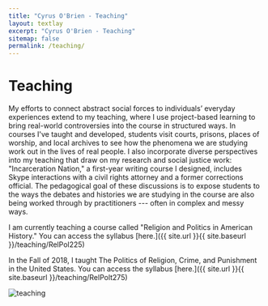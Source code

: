 ```yaml
---
title: "Cyrus O'Brien - Teaching"
layout: textlay
excerpt: "Cyrus O'Brien - Teaching"
sitemap: false
permalink: /teaching/
---
```


# Teaching

My efforts to connect abstract social forces to individuals’ everyday experiences extend to my teaching, where I use project-based learning to bring real-world controversies into the course in structured ways. In courses I've taught and developed, students visit courts, prisons, places of worship, and local archives to see how the phenomena we are studying work out in the lives of real people. I also incorporate diverse perspectives into my teaching that draw on my research and social justice work: "Incarceration Nation," a first-year writing course I designed, includes Skype interactions with a civil rights attorney and a former corrections official. The pedagogical goal of these discussions is to expose students to the ways the debates and histories we are studying in the course are also being worked through by practitioners --- often in complex and messy ways.

I am currently teaching a course called "Religion and Politics in American History." You can access the syllabus [here.]({{ site.url }}{{ site.baseurl }}/teaching/RelPol225)

In the Fall of 2018, I taught The Politics of Religion, Crime, and Punishment in the United States. You can access the syllabus [here.]({{ site.url }}{{ site.baseurl }}/teaching/RelPolt275)


<img  class="img-responsive" src="{{ site.url }}{{ site.baseurl }}/images/picpic/teaching.jpg" alt="teaching">
